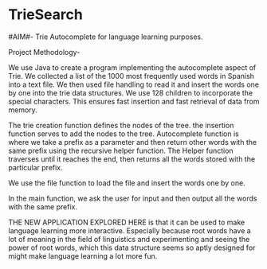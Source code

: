 # TrieSearch

#AIM#- Trie Autocomplete for language learning purposes.

Project Methodology-

We use Java to create a program implementing the autocomplete aspect of Trie.
We collected a list of the 1000 most frequently used words in Spanish into a text file.
We then used file handling to read it and insert the words one by one into the trie data structures.
We use 128 children to incorporate the special characters. This ensures fast insertion and fast retrieval of data from memory. 

The trie creation function defines the nodes of the tree. the insertion function serves to add the nodes to the tree. 
Autocomplete function is where we take a prefix as a parameter and then return other words with the same prefix using the recursive helper function.
The Helper function traverses until it reaches the end, then returns all the words stored with the particular prefix.

We use the file function to load the file and insert the words one by one.

In the main function, we ask the user for input and then output all the words with the same prefix.


THE NEW APPLICATION EXPLORED HERE is that it can be used to make language learning more interactive. Especially because root words have a lot of meaning in the field of linguistics and experimenting and seeing the power of root words, which this data structure seems so aptly designed for might make language learning a lot more fun.
